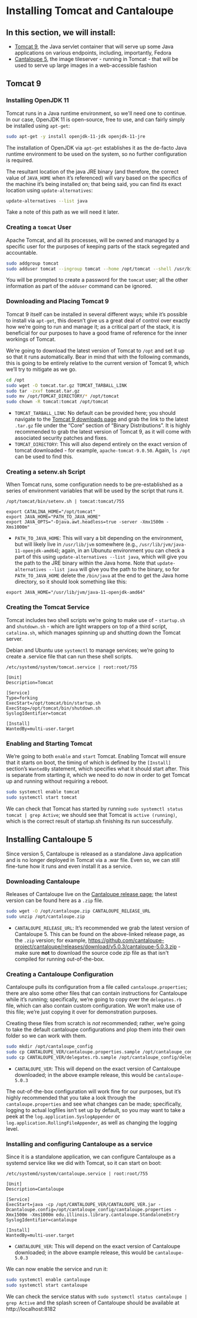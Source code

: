 # Installing Tomcat and Cantaloupe

## In this section, we will install:
- [Tomcat 9](https://tomcat.apache.org/download-90.cgi), the Java servlet container that will serve up some Java applications on various endpoints, including, importantly, Fedora
- [Cantaloupe 5](https://cantaloupe-project.github.io/), the image tileserver - running in Tomcat - that will be used to serve up large images in a web-accessible fashion

## Tomcat 9

### Installing OpenJDK 11

Tomcat runs in a Java runtime environment, so we'll need one to continue. In our case, OpenJDK 11 is open-source, free to use, and can fairly simply be installed using `apt-get`:

```bash
sudo apt-get -y install openjdk-11-jdk openjdk-11-jre
```

The installation of OpenJDK via `apt-get` establishes it as the de-facto Java runtime environment to be used on the system, so no further configuration is required.

The resultant location of the java JRE binary (and therefore, the correct value of `JAVA_HOME` when it’s referenced) will vary based on the specifics of the machine it’s being installed on; that being said, you can find its exact location using `update-alternatives`:

```bash
update-alternatives --list java
```
Take a note of this path as we will need it later.

### Creating a `tomcat` User

Apache Tomcat, and all its processes, will be owned and managed by a specific user for the purposes of keeping parts of the stack segregated and accountable.

```bash
sudo addgroup tomcat
sudo adduser tomcat --ingroup tomcat --home /opt/tomcat --shell /usr/bin
```

You will be prompted to create a password for the `tomcat` user; all the other information as part of the `adduser` command can be ignored.

### Downloading and Placing Tomcat 9

Tomcat 9 itself can be installed in several different ways; while it’s possible to install via `apt-get`, this doesn’t give us a great deal of control over exactly how we’re going to run and manage it; as a critical part of the stack, it is beneficial for our purposes to have a good frame of reference for the inner workings of Tomcat.

We’re going to download the latest version of Tomcat to `/opt` and set it up so that it runs automatically. Bear in mind that with the following commands, this is going to be entirely relative to the current version of Tomcat 9, which we’ll try to mitigate as we go.

```bash
cd /opt
sudo wget -O tomcat.tar.gz TOMCAT_TARBALL_LINK
sudo tar -zxvf tomcat.tar.gz
sudo mv /opt/TOMCAT_DIRECTORY/* /opt/tomcat
sudo chown -R tomcat:tomcat /opt/tomcat
```
- `TOMCAT_TARBALL_LINK`: No default can be provided here; you should navigate to the [Tomcat 9 downloads page](https://tomcat.apache.org/download-90.cgi) and grab the link to the latest `.tar.gz` file under the “Core” section of “Binary Distributions”. It is highly recommended to grab the latest version of Tomcat 9, as it will come with associated security patches and fixes.
- `TOMCAT_DIRECTORY`: This will also depend entirely on the exact version of tomcat downloaded - for example, `apache-tomcat-9.0.50`. Again, `ls /opt` can be used to find this.

### Creating a setenv.sh Script

When Tomcat runs, some configuration needs to be pre-established as a series of environment variables that will be used by the script that runs it.

`/opt/tomcat/bin/setenv.sh | tomcat:tomcat/755`
```
export CATALINA_HOME="/opt/tomcat"
export JAVA_HOME="PATH_TO_JAVA_HOME"
export JAVA_OPTS="-Djava.awt.headless=true -server -Xmx1500m -Xms1000m"
```
- `PATH_TO_JAVA_HOME`: This will vary a bit depending on the environment, but will likely live in `/usr/lib/jvm` somewhere (e.g., `/usr/lib/jvm/java-11-openjdk-amd64`); again, in an Ubunutu environment you can check a part of this using `update-alternatives --list java`, which will give you the path to the JRE binary within the Java home. Note that `update-alternatives --list java` will give you the path to the binary, so for `PATH_TO_JAVA_HOME` delete the `/bin/java` at the end to get the Java home directory, so it should look something like this:
```
export JAVA_HOME="/usr/lib/jvm/java-11-openjdk-amd64"
```

### Creating the Tomcat Service

Tomcat includes two shell scripts we’re going to make use of - `startup.sh` and `shutdown.sh` - which are light wrappers on top of a third script, `catalina.sh`, which manages spinning up and shutting down the Tomcat server.

Debian and Ubuntu use `systemctl` to manage services; we’re going to create a .service file that can run these shell scripts.

`/etc/systemd/system/tomcat.service | root:root/755`
```
[Unit]
Description=Tomcat

[Service]
Type=forking
ExecStart=/opt/tomcat/bin/startup.sh
ExecStop=/opt/tomcat/bin/shutdown.sh
SyslogIdentifier=tomcat

[Install]
WantedBy=multi-user.target
```

### Enabling and Starting Tomcat

We’re going to both `enable` and `start` Tomcat. Enabling Tomcat will ensure that it starts on boot, the timing of which is defined by the `[Install]` section’s `WantedBy` statement, which specifies what it should start after. This is separate from starting it, which we need to do now in order to get Tomcat up and running without requiring a reboot.

```bash
sudo systemctl enable tomcat
sudo systemctl start tomcat
```

We can check that Tomcat has started by running `sudo systemctl status tomcat | grep Active`; we should see that Tomcat is `active (running)`, which is the correct result of startup.sh finishing its run successfully.

## Installing Cantaloupe 5

Since version 5, Cantaloupe is released as a standalone Java application and is no longer deployed in Tomcat via a .war file. Even so, we can still fine-tune how it runs and even install it as a service.

### Downloading Cantaloupe

Releases of Cantaloupe live on the [Cantaloupe release page](https://github.com/cantaloupe-project/cantaloupe/releases); the latest version can be found here as a `.zip` file.

```bash
sudo wget -O /opt/cantaloupe.zip CANTALOUPE_RELEASE_URL
sudo unzip /opt/cantaloupe.zip
```
- `CANTALOUPE_RELEASE_URL`: It’s recommended we grab the latest version of Cantaloupe 5. This can be found on the above-linked release page, as the `.zip` version; for example, https://github.com/cantaloupe-project/cantaloupe/releases/download/v5.0.3/cantaloupe-5.0.3.zip - make sure **not** to download the source code zip file as that isn't compiled for running out-of-the-box.

### Creating a Cantaloupe Configuration

Cantaloupe pulls its configuration from a file called `cantaloupe.properties`; there are also some other files that can contain instructions for Cantaloupe while it’s running; specifically, we’re going to copy over the `delegates.rb` file, which can also contain custom configuration. We won’t make use of this file; we’re just copying it over for demonstration purposes.

Creating these files from scratch is *not* recommended; rather, we’re going to take the default cantaloupe configurations and plop them into their own folder so we can work with them.

```bash
sudo mkdir /opt/cantaloupe_config
sudo cp CANTALOUPE_VER/cantaloupe.properties.sample /opt/cantaloupe_config/cantaloupe.properties
sudo cp CANTALOUPE_VER/delegates.rb.sample /opt/cantaloupe_config/delegates.rb
```
- `CANTALOUPE_VER`: This will depend on the exact version of Cantaloupe downloaded; in the above example release, this would be `cantaloupe-5.0.3`

The out-of-the-box configuration will work fine for our purposes, but it’s highly recommended that you take a look through the `cantaloupe.properties` and see what changes can be made; specifically, logging to actual logfiles isn’t set up by default, so you may want to take a peek at the `log.application.SyslogAppender` or `log.application.RollingFileAppender`, as well as changing the logging level.

### Installing and configuring Cantaloupe as a service

Since it is a standalone application, we can configure Cantaloupe as a systemd service like we did with Tomcat, so it can start on boot:

`/etc/systemd/system/cantaloupe.service | root:root/755`
```
[Unit]
Description=Cantaloupe

[Service]
ExecStart=java -cp /opt/CANTALOUPE_VER/CANTALOUPE_VER.jar -Dcantaloupe.config=/opt/cantaloupe_config/cantaloupe.properties -Xmx1500m -Xms1000m edu.illinois.library.cantaloupe.StandaloneEntry
SyslogIdentifier=cantaloupe

[Install]
WantedBy=multi-user.target
```
- `CANTALOUPE_VER`: This will depend on the exact version of Cantaloupe downloaded; in the above example release, this would be `cantaloupe-5.0.3`

We can now enable the service and run it:

```bash
sudo systemctl enable cantaloupe
sudo systemctl start cantaloupe
```

We can check the service status with `sudo systemctl status cantaloupe | grep Active` and the splash screen of Cantaloupe should be available at http://localhost:8182
